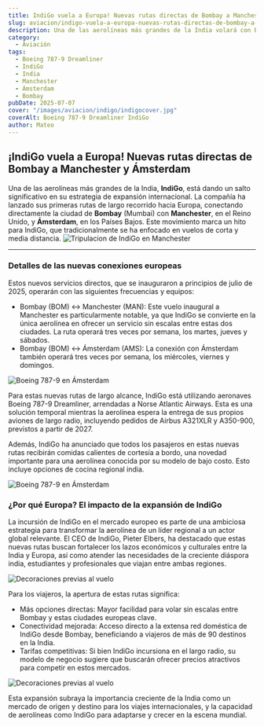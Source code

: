 ```yaml
---
title: IndiGo vuela a Europa! Nuevas rutas directas de Bombay a Manchester y Ámsterdam
slug: aviacion/indigo-vuela-a-europa-nuevas-rutas-directas-de-bombay-a-manchester-y-amsterdam
description: Una de las aerolíneas más grandes de la India volará con Boeing 787-9 Dreamliner.
category: 
  - Aviación
tags:
  - Boeing 787-9 Dreamliner
  - IndiGo
  - India
  - Manchester
  - Ámsterdam
  - Bombay
pubDate: 2025-07-07
cover: "/images/aviacion/indigo/indigocover.jpg"
coverAlt: Boeing 787-9 Dreamliner IndiGo
author: Mateo
---
```


## ¡IndiGo vuela a Europa! Nuevas rutas directas de Bombay a Manchester y Ámsterdam

Una de las aerolíneas más grandes de la India, **IndiGo**, está dando un salto significativo en su estrategia de expansión internacional. La compañía ha lanzado sus primeras rutas de largo recorrido hacia Europa, conectando directamente la ciudad de **Bombay** (Mumbai) con **Manchester**, en el Reino Unido, y **Ámsterdam**, en los Países Bajos. Este movimiento marca un hito para IndiGo, que tradicionalmente se ha enfocado en vuelos de corta y media distancia.
<img src="/images/aviacion/indigo/indigo5.jpg" alt="Tripulacion de IndiGo en Manchester">


***

### Detalles de las nuevas conexiones europeas

Estos nuevos servicios directos, que se inauguraron a principios de julio de 2025, operarán con las siguientes frecuencias y equipos:

* Bombay (BOM) ↔ Manchester (MAN): Este vuelo inaugural a Manchester es particularmente notable, ya que IndiGo se convierte en la única aerolínea en ofrecer un servicio sin escalas entre estas dos ciudades. La ruta operará tres veces por semana, los martes, jueves y sábados.
* Bombay (BOM) ↔ Ámsterdam (AMS): La conexión con Ámsterdam también operará tres veces por semana, los miércoles, viernes y domingos.

<img src="/images/aviacion/indigo/indigoams3.jpg" alt="Boeing 787-9 en Ámsterdam">

Para estas nuevas rutas de largo alcance, IndiGo está utilizando aeronaves Boeing 787-9 Dreamliner, arrendadas a Norse Atlantic Airways. Esta es una solución temporal mientras la aerolínea espera la entrega de sus propios aviones de largo radio, incluyendo pedidos de Airbus A321XLR y A350-900, previstos a partir de 2027.

Además, IndiGo ha anunciado que todos los pasajeros en estas nuevas rutas recibirán comidas calientes de cortesía a bordo, una novedad importante para una aerolínea conocida por su modelo de bajo costo. Esto incluye opciones de cocina regional india.


<img src="/images/aviacion/indigo/indigoams4.jpg" alt="Boeing 787-9 en Ámsterdam">

### ¿Por qué Europa? El impacto de la expansión de IndiGo

La incursión de IndiGo en el mercado europeo es parte de una ambiciosa estrategia para transformar la aerolínea de un líder regional a un actor global relevante. El CEO de IndiGo, Pieter Elbers, ha destacado que estas nuevas rutas buscan fortalecer los lazos económicos y culturales entre la India y Europa, así como atender las necesidades de la creciente diáspora india, estudiantes y profesionales que viajan entre ambas regiones.

<img src="/images/aviacion/indigo/indigo3.jpg" alt="Decoraciones previas al vuelo">


Para los viajeros, la apertura de estas rutas significa:

* Más opciones directas: Mayor facilidad para volar sin escalas entre Bombay y estas ciudades europeas clave.
* Conectividad mejorada: Acceso directo a la extensa red doméstica de IndiGo desde Bombay, beneficiando a viajeros de más de 90 destinos en la India.
* Tarifas competitivas: Si bien IndiGo incursiona en el largo radio, su modelo de negocio sugiere que buscarán ofrecer precios atractivos para competir en estos mercados.

<img src="/images/aviacion/indigo/indigoams2.jpg" alt="Decoraciones previas al vuelo">

Esta expansión subraya la importancia creciente de la India como un mercado de origen y destino para los viajes internacionales, y la capacidad de aerolíneas como IndiGo para adaptarse y crecer en la escena mundial.
